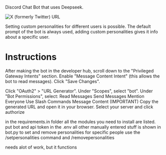 Discord Chat Bot that uses Deepseek.

![X (formerly Twitter) URL](https://img.shields.io/twitter/url?url=https%3A%2F%2Fx.com%2Fyesttd)



Setting custom personalities for different users is possible.
The default prompt of the bot is always used, adding custom personalities gives it info about a specific user.


# **Instructions**


After making the bot in the developer hub, scroll down to the "Privileged Gateway Intents" section.
Enable "Message Content Intent" (this allows the bot to read messages).
Click "Save Changes".


Click "OAuth2" > "URL Generator".
Under "Scopes", select "bot".
Under "Bot Permissions", select:
Read Messages
Send Messages
Mention Everyone
Use Slash Commands
Message Content (IMPORTANT)
Copy the generated URL and open it in your browser.
Select your server and click authorize

in the requirements.in folder all the modules you need to install are listed.
put bot and api token in the .env
all other manually entered stuff is shown in bot.py
to set and remove personalities for specific people use the /setpersonalities command and /removepersonalities

needs alot of work, but it functions
